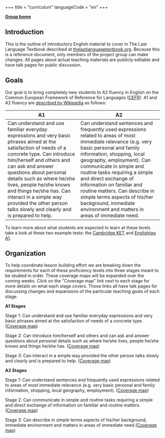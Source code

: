 +++
title = "curriculum"
languageCode = "en"
+++

**[Group home](/group/thelastlanguagetextbook)**

## Introduction

This is the outline of introductory English material to cover in The
Last Language Textbook described at
[thelastlanguagetextbook.org](http://thelastlanguagetextbook.org/).
Because this is a reference document, only members of the project group
can make changes. All pages about actual teaching materials are publicly
editable and have talk pages for public discussion.

## Goals

Our goal is to bring completely new students to A2 fluency in English on
the Common European Framework of Reference for Languages
([CEFR](https://en.wikipedia.org/wiki/Common_European_Framework_of_Reference_for_Languages)).
A1 and A2 fluency are [described by
Wikipedia](https://en.wikipedia.org/wiki/Common_European_Framework_of_Reference_for_Languages)
as follows:

<table>
<thead>
<tr class="header">
<th>A1</th>
<th>A2</th>
</tr>
</thead>
<tbody>
<tr class="odd">
<td>Can understand and use familiar everyday expressions and very basic phrases aimed at the satisfaction of needs of a concrete type. Can introduce him/herself and others and can ask and answer questions about personal details such as where he/she lives, people he/she knows and things he/she has. Can interact in a simple way provided the other person talks slowly and clearly and is prepared to help.</td>
<td>Can understand sentences and frequently used expressions related to areas of most immediate relevance (e.g. very basic personal and family information, shopping, local geography, employment). Can communicate in simple and routine tasks requiring a simple and direct exchange of information on familiar and routine matters. Can describe in simple terms aspects of his/her background, immediate environment and matters in areas of immediate need.</td>
</tr>
</tbody>
</table>

To learn more about what students are expected to learn at these levels
take a look at these two example tests: the [Cambridge
KET](http://www.examenglish.com/KET/index.php) and [Englishtag
A1](http://www.englishtag.com/tests/level_test_elementary_A1.asp).

## Organization

To help coordinate lesson building effort we are breaking down the
requirements for each of these proficiency levels into three stages
meant to be studied in order. These coverage maps will be expanded over
the coming weeks. Click on the "Coverage map" link next to each stage
for more details on what each stage covers. Those links all have talk
pages for discussing changes and expansions of the particular teaching
goals of each stage.

**A1 Stages**

Stage 1: Can understand and use familiar everyday expressions and very
basic phrases aimed at the satisfaction of needs of a concrete type.
([Coverage map](/en/LLT-A1-Stage1-CoverageMap))

Stage 2: Can introduce him/herself and others and can ask and answer
questions about personal details such as where he/she lives, people
he/she knows and things he/she has. ([Coverage
map](/en/LLT-A1-Stage2-CoverageMap))

Stage 3: Can interact in a simple way provided the other person talks
slowly and clearly and is prepared to help. ([Coverage
map](/en/LLT-A1-Stage3-CoverageMap))

**A2 Stages**

Stage 1: Can understand sentences and frequently used expressions
related to areas of most immediate relevance (e.g. very basic personal
and family information, shopping, local geography, employment).
([Coverage map](/en/LLT-A2-Stage1-CoverageMap))

Stage 2: Can communicate in simple and routine tasks requiring a simple
and direct exchange of information on familiar and routine matters.
([Coverage map](/en/LLT-A2-Stage2-CoverageMap))

Stage 3: Can describe in simple terms aspects of his/her background,
immediate environment and matters in areas of immediate need.([Coverage
map](/en/LLT-A2-Stage3-CoverageMap))
